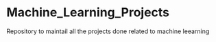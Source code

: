 # Machine_Learning_Projects
Repository to maintail all the projects done related to machine leearning
